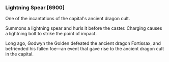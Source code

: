 ### Lightning Spear [6900]

One of the incantations of the capital's ancient dragon cult.

Summons a lightning spear and hurls it before the caster. Charging causes a lightning bolt to strike the point of impact.

Long ago, Godwyn the Golden defeated the ancient dragon Fortissax, and befriended his fallen foe—an event that gave rise to the ancient dragon cult in the capital.